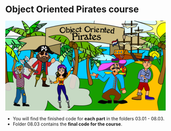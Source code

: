 # Object Oriented Pirates course

![Logo](https://github.com/pythonforeveryonetraining/objectorientedpirates/blob/main/logo.png)

- You will find the finished code for **each part** in the folders 03.01 - 08.03.
- Folder 08.03 contains the **final code for the course**.
